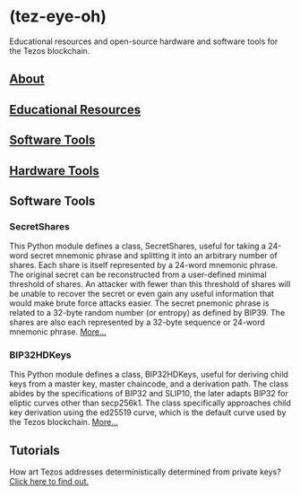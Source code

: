 # (tez-eye-oh) 

Educational resources and open-source hardware and software tools for the Tezos blockchain.

## [About](pages/about.md)

## [Educational Resources](pages/educatonal.md)

## [Software Tools](pages/software.md)

## [Hardware Tools](pages/hardware.md)

## Software Tools

### SecretShares

This Python module defines a class, SecretShares, useful for taking a 24-word secret mnemonic phrase and splitting it into an arbitrary number of shares. Each share is itself represented by a 24-word mnemonic phrase. The original secret can be reconstructed from a user-defined minimal threshold of shares. An attacker with fewer than this threshold of shares will be unable to recover the secret or even gain any useful information that would make brute force attacks easier. The secret pnemonic phrase is related to a 32-byte random number (or entropy) as defined by BIP39. The shares are also each represented by a 32-byte sequence or 24-word mnemonic phrase. [More...](pages/secretshares.md)

### BIP32HDKeys

This Python module defines a class, BIP32HDKeys, useful for deriving child keys from a master key, master chaincode, and a derivation path. The class abides by the specifications of BIP32 and SLIP10, the later adapts BIP32 for eliptic curves other than secp256k1. The class specifically approaches child key derivation using the ed25519 curve, which is the default curve used by the Tezos blockchain. [More...](pages/bip32hdkeys.md)

## Tutorials

How art Tezos addresses deterministically determined from private keys? [Click here to find out.](pages/tezos_crypto_intro.md)

